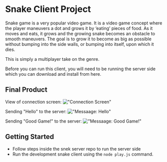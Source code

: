 # Snake Client Project

Snake game is a very popular video game. It is a video game concept where the player maneuvers a dot and grows it by ‘eating’ pieces of food. As it moves and eats, it grows and the growing snake becomes an obstacle to smooth maneuvers. The goal is to grow it to become as big as possible without bumping into the side walls, or bumping into itself, upon which it dies.

This is simply a multiplayer take on the genre.

Before you can run this client, you will need to be running the server side which you can download and install from here. 

## Final Product

View of connection screen:
!["Connection Screen"](https://i.imgur.com/emhUS7y.png)

Sending "Hello" to the server:
!["Messaage: Hello"](https://i.imgur.com/Iygi4p2.png)

Sending "Good Game!" to the server:
!["Messaage: Good Game!"](https://i.imgur.com/7yB4SGg.png)

## Getting Started

- Follow steps inside the snek server repo to run the server side
- Run the development snake client using the `node play.js` command.